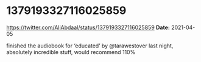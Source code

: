 # 1379193327116025859
https://twitter.com/AliAbdaal/status/1379193327116025859
**Date:** 2021-04-05

finished the audiobook for ‘educated’ by @tarawestover last night, absolutely incredible stuff, would recommend 110%
